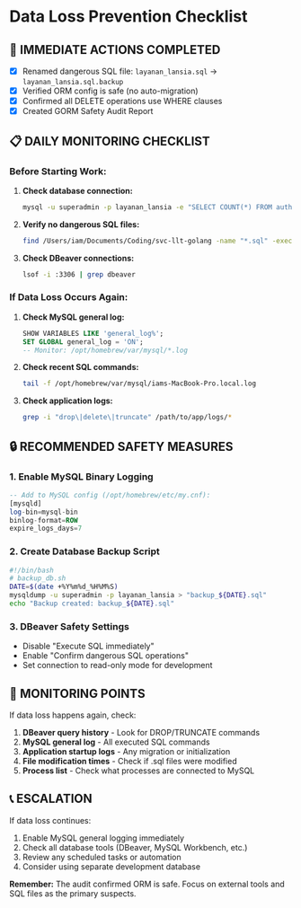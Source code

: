 # Data Loss Prevention Checklist

## 🚨 IMMEDIATE ACTIONS COMPLETED
- [x] Renamed dangerous SQL file: `layanan_lansia.sql` → `layanan_lansia.sql.backup`
- [x] Verified ORM config is safe (no auto-migration)
- [x] Confirmed all DELETE operations use WHERE clauses
- [x] Created GORM Safety Audit Report

## 📋 DAILY MONITORING CHECKLIST

### Before Starting Work:
1. **Check database connection:**
   ```bash
   mysql -u superadmin -p layanan_lansia -e "SELECT COUNT(*) FROM auth; SELECT COUNT(*) FROM user; SELECT COUNT(*) FROM lansia;"
   ```

2. **Verify no dangerous SQL files:**
   ```bash
   find /Users/iam/Documents/Coding/svc-llt-golang -name "*.sql" -exec grep -l "DROP\|TRUNCATE\|DELETE FROM" {} \;
   ```

3. **Check DBeaver connections:**
   ```bash
   lsof -i :3306 | grep dbeaver
   ```

### If Data Loss Occurs Again:
1. **Check MySQL general log:**
   ```sql
   SHOW VARIABLES LIKE 'general_log%';
   SET GLOBAL general_log = 'ON';
   -- Monitor: /opt/homebrew/var/mysql/*.log
   ```

2. **Check recent SQL commands:**
   ```bash
   tail -f /opt/homebrew/var/mysql/iams-MacBook-Pro.local.log
   ```

3. **Check application logs:**
   ```bash
   grep -i "drop\|delete\|truncate" /path/to/app/logs/*
   ```

## 🔒 RECOMMENDED SAFETY MEASURES

### 1. Enable MySQL Binary Logging
```sql
-- Add to MySQL config (/opt/homebrew/etc/my.cnf):
[mysqld]
log-bin=mysql-bin
binlog-format=ROW
expire_logs_days=7
```

### 2. Create Database Backup Script
```bash
#!/bin/bash
# backup_db.sh
DATE=$(date +%Y%m%d_%H%M%S)
mysqldump -u superadmin -p layanan_lansia > "backup_${DATE}.sql"
echo "Backup created: backup_${DATE}.sql"
```

### 3. DBeaver Safety Settings
- Disable "Execute SQL immediately"
- Enable "Confirm dangerous SQL operations"
- Set connection to read-only mode for development

## 🎯 MONITORING POINTS

If data loss happens again, check:
1. **DBeaver query history** - Look for DROP/TRUNCATE commands
2. **MySQL general log** - All executed SQL commands
3. **Application startup logs** - Any migration or initialization
4. **File modification times** - Check if .sql files were modified
5. **Process list** - Check what processes are connected to MySQL

## 📞 ESCALATION

If data loss continues:
1. Enable MySQL general logging immediately
2. Check all database tools (DBeaver, MySQL Workbench, etc.)
3. Review any scheduled tasks or automation
4. Consider using separate development database

**Remember:** The audit confirmed ORM is safe. Focus on external tools and SQL files as the primary suspects.
